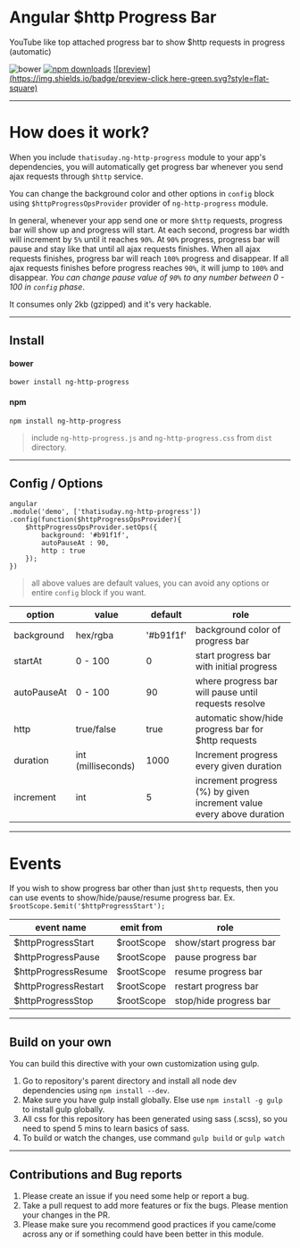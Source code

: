 # Angular $http Progress Bar
YouTube like top attached progress bar to show $http requests in progress (automatic)

![bower](https://img.shields.io/bower/v/ng-http-progress.svg?style=flat-square) [![npm downloads](https://img.shields.io/npm/dt/ng-http-progress.svg?style=flat-square)](https://www.npmjs.com/package/ng-http-progress) [![preview](https://img.shields.io/badge/preview-click here-green.svg?style=flat-square)](https://rawgit.com/thatisuday/angular-http-progress/master/demo/main.html)

***

# How does it work?
When you include `thatisuday.ng-http-progress` module to your app's dependencies, you will automatically get progress bar whenever you send ajax requests through `$http` service.

You can change the background color and other options in `config` block using `$httpProgressOpsProvider` provider of `ng-http-progress` module.

In general, whenever your app send one or more `$http` requests, progress bar will show up and progress will start. At each second, progress bar width will increment by `5%` until it reaches `90%`. At `90%` progress, progress bar will pause and stay like that until all ajax requests finishes. When all ajax requests finishes, progress bar will reach `100%` progress and disappear. If all ajax requests finishes before progress reaches `90%`, it will jump to `100%` and disappear. _You can change pause value of `90%` to any number between 0 - 100 in `config` phase_.

It consumes only 2kb (gzipped) and it's very hackable.

***

## Install

#### bower
```
bower install ng-http-progress
```

#### npm

```
npm install ng-http-progress
```

> include `ng-http-progress.js` and `ng-http-progress.css` from `dist` directory.


***

## Config / Options

```
angular
.module('demo', ['thatisuday.ng-http-progress'])
.config(function($httpProgressOpsProvider){
	$httpProgressOpsProvider.setOps({
		background: '#b91f1f',
		autoPauseAt : 90,
		http : true
	});
})
```

> all above values are default values, you can avoid any options or entire `config` block if you want.

| option | value | default | role |
| ------ | ----- | ------- | ---- |
| background | hex/rgba | '#b91f1f' | background color of progress bar |
| startAt | 0 - 100 | 0 | start progress bar with initial progress |
| autoPauseAt | 0 - 100 | 90 | where progress bar will pause until requests resolve |
| http | true/false | true | automatic show/hide progress bar for $http requests |
| duration | int (milliseconds) | 1000 | Increment progress every given duration |
| increment | int | 5 | increment progress (%) by given increment value  every above duration |

***

# Events 

If you wish to show progress bar other than just `$http` requests, then you can use events to show/hide/pause/resume progress bar. Ex. `$rootScope.$emit('$httpProgressStart');`

| event name | emit from | role |
| ------ | ----- | ---- |
| $httpProgressStart | $rootScope | show/start progress bar |
| $httpProgressPause | $rootScope | pause progress bar |
| $httpProgressResume | $rootScope | resume progress bar |
| $httpProgressRestart | $rootScope | restart progress bar |
| $httpProgressStop | $rootScope | stop/hide progress bar |


***

## Build on your own
You can build this directive with your own customization using gulp.

1. Go to repository's parent directory and install all node dev dependencies using `npm install --dev`.
2. Make sure you have gulp install globally. Else use `npm install -g gulp` to install gulp globally.
3. All css for this repository has been generated using sass (.scss), so you need to spend 5 mins to learn basics of sass.
4. To build or watch the changes, use command `gulp build` or `gulp watch`

***

## Contributions and Bug reports
1. Please create an issue if you need some help or report a bug.
2. Take a pull request to add more features or fix the bugs. Please mention your changes in the PR.
3. Please make sure you recommend good practices if you came/come across any or if something could have been better in this module.

